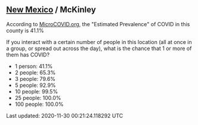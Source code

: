 
## [New Mexico](/united-states/new-mexico) / McKinley

According to [MicroCOVID.org](http://microcovid.org),
the "Estimated Prevalence" of COVID in this county is 41.1%

If you interact with a certain number of people in this location
(all at once in a group, or spread out across the day), what is the chance that
1 or more of them has COVID?

- 1 person: 41.1%
- 2 people: 65.3%
- 3 people: 79.6%
- 5 people: 92.9%
- 10 people: 99.5%
- 25 people: 100.0%
- 100 people: 100.0%

Last updated: 2020-11-30 00:21:24.118292 UTC
